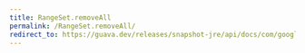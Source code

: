 ```yaml
---
title: RangeSet.removeAll
permalink: /RangeSet.removeAll/
redirect_to: https://guava.dev/releases/snapshot-jre/api/docs/com/google/common/collect/RangeSet.html#removeAll-java.lang.Iterable-
---
```


